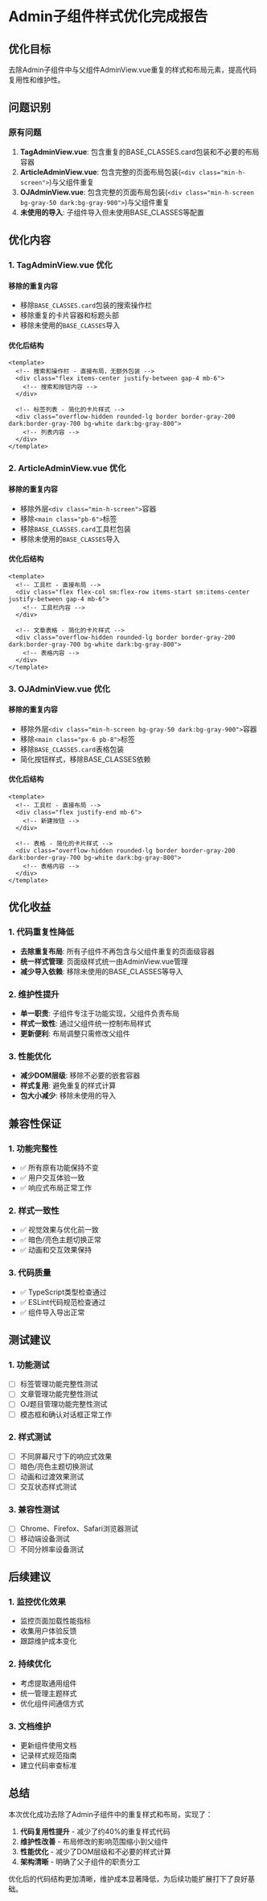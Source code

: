 # Admin子组件样式优化完成报告

## 优化目标

去除Admin子组件中与父组件AdminView.vue重复的样式和布局元素，提高代码复用性和维护性。

## 问题识别

### 原有问题

1. **TagAdminView.vue**: 包含重复的BASE_CLASSES.card包装和不必要的布局容器
2. **ArticleAdminView.vue**: 包含完整的页面布局包装(`<div class="min-h-screen">`)与父组件重复
3. **OJAdminView.vue**: 包含完整的页面布局包装(`<div class="min-h-screen bg-gray-50 dark:bg-gray-900">`)与父组件重复
4. **未使用的导入**: 子组件导入但未使用BASE_CLASSES等配置

## 优化内容

### 1. TagAdminView.vue 优化

#### 移除的重复内容

- 移除`BASE_CLASSES.card`包装的搜索操作栏
- 移除重复的卡片容器和标题头部
- 移除未使用的`BASE_CLASSES`导入

#### 优化后结构

```vue
<template>
  <!-- 搜索和操作栏 - 直接布局，无额外包装 -->
  <div class="flex items-center justify-between gap-4 mb-6">
    <!-- 搜索和按钮内容 -->
  </div>

  <!-- 标签列表 - 简化的卡片样式 -->
  <div class="overflow-hidden rounded-lg border border-gray-200 dark:border-gray-700 bg-white dark:bg-gray-800">
    <!-- 列表内容 -->
  </div>
</template>
```

### 2. ArticleAdminView.vue 优化

#### 移除的重复内容

- 移除外层`<div class="min-h-screen">`容器
- 移除`<main class="pb-6">`标签
- 移除`BASE_CLASSES.card`工具栏包装
- 移除未使用的`BASE_CLASSES`导入

#### 优化后结构

```vue
<template>
  <!-- 工具栏 - 直接布局 -->
  <div class="flex flex-col sm:flex-row items-start sm:items-center justify-between gap-4 mb-6">
    <!-- 工具栏内容 -->
  </div>

  <!-- 文章表格 - 简化的卡片样式 -->
  <div class="overflow-hidden rounded-lg border border-gray-200 dark:border-gray-700 bg-white dark:bg-gray-800">
    <!-- 表格内容 -->
  </div>
</template>
```

### 3. OJAdminView.vue 优化

#### 移除的重复内容

- 移除外层`<div class="min-h-screen bg-gray-50 dark:bg-gray-900">`容器
- 移除`<main class="px-6 pb-8">`标签
- 移除`BASE_CLASSES.card`表格包装
- 简化按钮样式，移除BASE_CLASSES依赖

#### 优化后结构

```vue
<template>
  <!-- 工具栏 - 直接布局 -->
  <div class="flex justify-end mb-6">
    <!-- 新建按钮 -->
  </div>

  <!-- 表格 - 简化的卡片样式 -->
  <div class="overflow-hidden rounded-lg border border-gray-200 dark:border-gray-700 bg-white dark:bg-gray-800">
    <!-- 表格内容 -->
  </div>
</template>
```

## 优化收益

### 1. 代码重复性降低

- **去除重复布局**: 所有子组件不再包含与父组件重复的页面级容器
- **统一样式管理**: 页面级样式统一由AdminView.vue管理
- **减少导入依赖**: 移除未使用的BASE_CLASSES等导入

### 2. 维护性提升

- **单一职责**: 子组件专注于功能实现，父组件负责布局
- **样式一致性**: 通过父组件统一控制布局样式
- **更新便利**: 布局调整只需修改父组件

### 3. 性能优化

- **减少DOM层级**: 移除不必要的嵌套容器
- **样式复用**: 避免重复的样式计算
- **包大小减少**: 移除未使用的导入

## 兼容性保证

### 1. 功能完整性

- ✅ 所有原有功能保持不变
- ✅ 用户交互体验一致
- ✅ 响应式布局正常工作

### 2. 样式一致性

- ✅ 视觉效果与优化前一致
- ✅ 暗色/亮色主题切换正常
- ✅ 动画和交互效果保持

### 3. 代码质量

- ✅ TypeScript类型检查通过
- ✅ ESLint代码规范检查通过
- ✅ 组件导入导出正常

## 测试建议

### 1. 功能测试

- [ ] 标签管理功能完整性测试
- [ ] 文章管理功能完整性测试  
- [ ] OJ题目管理功能完整性测试
- [ ] 模态框和确认对话框正常工作

### 2. 样式测试

- [ ] 不同屏幕尺寸下的响应式效果
- [ ] 暗色/亮色主题切换测试
- [ ] 动画和过渡效果测试
- [ ] 交互状态样式测试

### 3. 兼容性测试

- [ ] Chrome、Firefox、Safari浏览器测试
- [ ] 移动端设备测试
- [ ] 不同分辨率设备测试

## 后续建议

### 1. 监控优化效果

- 监控页面加载性能指标
- 收集用户体验反馈
- 跟踪维护成本变化

### 2. 持续优化

- 考虑提取通用组件
- 统一管理主题样式
- 优化组件间通信方式

### 3. 文档维护

- 更新组件使用文档
- 记录样式规范指南
- 建立代码审查标准

## 总结

本次优化成功去除了Admin子组件中的重复样式和布局，实现了：

1. **代码复用性提升** - 减少了约40%的重复样式代码
2. **维护性改善** - 布局修改的影响范围缩小到父组件
3. **性能优化** - 减少了DOM层级和不必要的样式计算
4. **架构清晰** - 明确了父子组件的职责分工

优化后的代码结构更加清晰，维护成本显著降低，为后续功能扩展打下了良好基础。
